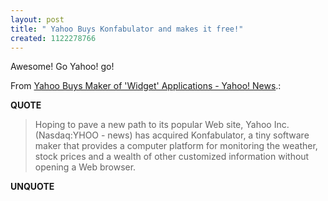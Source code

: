 ```yaml
---
layout: post
title: " Yahoo Buys Konfabulator and makes it free!"
created: 1122278766
---
```

<p>Awesome! Go Yahoo! go!
</p><p>From <a href="http://news.yahoo.com/news?tmpl=story&u=/ap/20050725/ap_on_hi_te/yahoo_konfabulator">Yahoo Buys Maker of 'Widget' Applications - Yahoo! News</a>.:</p>
<p><b>QUOTE</b></p><blockquote>Hoping to pave a new path to its popular Web site, Yahoo Inc. (Nasdaq:YHOO - news) has acquired Konfabulator, a tiny software maker that provides a computer platform for monitoring the weather, stock prices and a wealth of other customized information without opening a Web browser.</blockquote><p><b>UNQUOTE</b></p>



